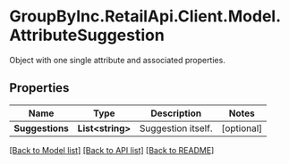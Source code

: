 # GroupByInc.RetailApi.Client.Model.AttributeSuggestion
Object with one single attribute and associated properties.

## Properties

Name | Type | Description | Notes
------------ | ------------- | ------------- | -------------
**Suggestions** | **List&lt;string&gt;** | Suggestion itself. | [optional] 

[[Back to Model list]](../README.md#documentation-for-models) [[Back to API list]](../README.md#documentation-for-api-endpoints) [[Back to README]](../README.md)

